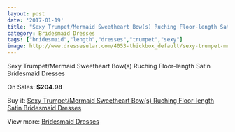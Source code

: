 ```yaml
---
layout: post
date: '2017-01-19'
title: "Sexy Trumpet/Mermaid Sweetheart Bow(s) Ruching Floor-length Satin Bridesmaid Dresses"
category: Bridesmaid Dresses
tags: ["bridesmaid","length","dresses","trumpet","sexy"]
image: http://www.dressesular.com/4053-thickbox_default/sexy-trumpet-mermaid-sweetheart-bows-ruching-floor-length-satin-bridesmaid-dresses.jpg
---
```

Sexy Trumpet/Mermaid Sweetheart Bow(s) Ruching Floor-length Satin Bridesmaid Dresses

On Sales: **$204.98**
<a href="https://www.dressesular.com/bridesmaid-dresses/1756-sexy-trumpet-mermaid-sweetheart-bows-ruching-floor-length-satin-bridesmaid-dresses.html"><amp-img layout="responsive" width="600" height="600" src="//www.dressesular.com/4053-thickbox_default/sexy-trumpet-mermaid-sweetheart-bows-ruching-floor-length-satin-bridesmaid-dresses.jpg" alt="Sexy Trumpet/Mermaid Sweetheart Bow(s) Ruching Floor-length Satin Bridesmaid Dresses 0" /></a>

Buy it: [Sexy Trumpet/Mermaid Sweetheart Bow(s) Ruching Floor-length Satin Bridesmaid Dresses](https://www.dressesular.com/bridesmaid-dresses/1756-sexy-trumpet-mermaid-sweetheart-bows-ruching-floor-length-satin-bridesmaid-dresses.html "Sexy Trumpet/Mermaid Sweetheart Bow(s) Ruching Floor-length Satin Bridesmaid Dresses")

View more: [Bridesmaid Dresses](https://www.dressesular.com/4-bridesmaid-dresses "Bridesmaid Dresses")